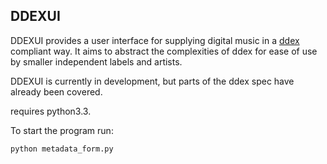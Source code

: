 DDEXUI
------------

DDEXUI provides a user interface for supplying digital music in a [ddex](http://ddex.net/) compliant way. It aims to abstract the complexities of ddex for ease of use by smaller independent labels and artists.

DDEXUI is currently in development, but parts of the ddex spec have already been covered.

requires python3.3.

To start the program run:

`
python metadata_form.py
`
